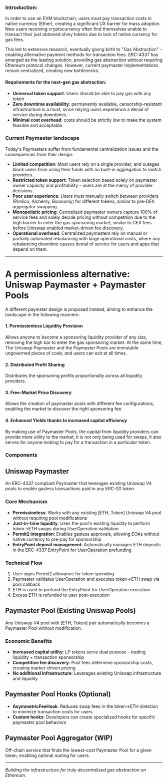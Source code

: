 ### Introduction:

In order to use an EVM blockchain, users must pay transaction costs in native currency (Ether), creating a significant UX barrier for mass adoption. New users receiving cryptocurrency often find themselves unable to transact their just obtained shiny tokens due to lack of native currency for gas fees.

This led to extensive research, eventually giving birth to "Gas Abstraction" - enabling alternative payment methods for transaction fees. ERC-4337 has emerged as the leading solution, providing gas abstraction without requiring Ethereum protocol changes. However, current paymaster implementations remain centralized, creating new bottlenecks.

#### Requirements for the next-gen gas abstraction:

- **Universal token support**: Users should be able to pay gas with any token
- **Zero downtime availability**: permanently available, censorship-resistant infrastructure is a must, since relying users experience a denial of service during downtimes.
- **Minimal cost overhead**: costs should be strictly low to make the system feasible and acceptable.



### Current Paymaster landscape

Today's Paymasters suffer from fundamental centralization issues and the consequences from their design:

- **Limited competition**: Most users rely on a single provider, and outages block users from using their funds with no built-in aggregation to switch providers.
- **Restricted token support**: Token selection based solely on paymaster owner capacity and profitability - users are at the mercy of provider decisions.
- **Poor user experience**: Users must manually switch between providers (Pimlico, Alchemy, Biconomy) for different tokens, similar to pre-DEX aggregator swapping.
- **Monopolistic pricing**: Centralized paymaster owners capture 100% of service fees and solely decide pricing without competition due to the high barrier to enter the gas sponsoring market, similar to CEX fees before Uniswap enabled market-driven fee discovery.
- **Operational overhead**: Centralized paymasters rely on manual or partially automated rebalancing with large operational costs, where any rebalancing downtime causes denial of service for users and apps that depend on them.


---

# A permissionless alternative: Uniswap Paymaster + Paymaster Pools

A different paymster design is proposed instead, aiming to enhance the landscape in the following manners:

#### **1. Permissionless Liquidity Provision**
Allows anyone to become a sponsoring liquidity provider of any size, removing the high bar to enter the gas sponsoring market.
At the same time, The Uniswap Paymaster and the Paymaster Pools are immutable ungoverned pieces of code, and users can exit at all times.

#### **2. Distributed Profit Sharing**
Distributes the sponsoring profits proportionally across all liquidity providers.

#### **3. Free-Market Price Discovery**
Allows the creation of paymaster pools with different fee configurations, enabling the market to discover the right sponsoring fee.

#### **4. Enhanced Yields thanks to increased capital efficiency** 
By making use of Paymaster Pools, the capital from liquidity providers can provide more utility to the market; 
it is not only being used for swaps, it also serves for anyone looking to pay for a transaction in a particular token.

### Components

## Uniswap Paymaster
An ERC-4337 compliant Paymaster that leverages existing Uniswap V4 pools to enable gasless transactions paid in any ERC-20 token.

### Core Mechanism
- **Permissionless**: Works with any existing [ETH, Token] Uniswap V4 pool without requiring pool modifications
- **Just-in-time liquidity**: Uses the pool's existing liquidity to perform token→ETH swaps during UserOperation validation
- **Permit2 integration**: Enables gasless approvals, allowing EOAs without native currency to pre-pay for sponsorship
- **EntryPoint deposit management**: Automatically manages ETH deposits in the ERC-4337 EntryPoint for UserOperation prefunding

### Technical Flow
1. User signs Permit2 allowance for token spending
2. Paymaster validates UserOperation and executes token→ETH swap via pool callback
3. ETH is used to prefund the EntryPoint for UserOperation execution
4. Excess ETH is refunded to user post-execution

## Paymaster Pool (Existing Uniswap Pools)
Any Uniswap V4 pool with [ETH, Token] pair automatically becomes a Paymaster Pool without modification.

### Economic Benefits
- **Increased capital utility**: LP tokens serve dual purpose - trading liquidity + transaction sponsorship
- **Competitive fee discovery**: Pool fees determine sponsorship costs, creating market-driven pricing
- **No additional infrastructure**: Leverages existing Uniswap infrastructure and liquidity

## Paymaster Pool Hooks (Optional)
- **AsymmetricFeeHook**: Reduces swap fees in the token→ETH direction to minimize transaction costs for users
- **Custom hooks**: Developers can create specialized hooks for specific paymaster pool behaviors

## Paymaster Pool Aggregator (WIP)
Off-chain service that finds the lowest-cost Paymaster Pool for a given token, enabling optimal routing for users.


---

*Building the infrastructure for truly decentralized gas abstraction on Ethereum.*
